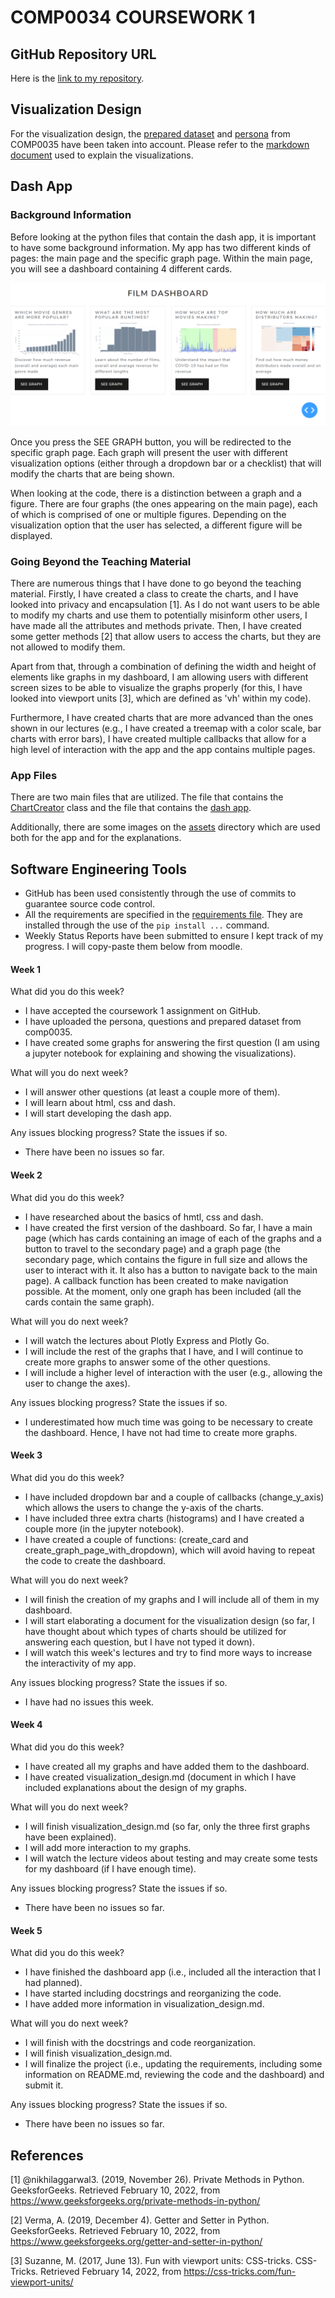 # COMP0034 COURSEWORK 1
## GitHub Repository URL
Here is the [link to my repository](https://github.com/ucl-comp0035/comp0034-cw1-i-PDA44719.git).

## Visualization Design
For the visualization design, the [prepared dataset](prepared_dataset.xlsx) and [persona](persona.png) from COMP0035
have been taken into account. Please refer to the [markdown document](visualization_design.md) used to explain the
visualizations.

## Dash App

### Background Information
Before looking at the python files that contain the dash app, it is important to have some background information.
My app has two different kinds of pages: the main page and the specific graph page. Within the main page, you will see
a dashboard containing 4 different cards.

![](assets/README_image1.png)

Once you press the SEE GRAPH button, you will be redirected to the specific graph page. Each graph will present the user
with different visualization options (either through a dropdown bar or a checklist) that will modify the charts that are
being shown.

When looking at the code, there is a distinction between a graph and a figure. There are four graphs (the ones
appearing on the main page), each of which is comprised of one or multiple figures. Depending on the visualization
option that the user has selected, a different figure will be displayed.

### Going Beyond the Teaching Material
There are numerous things that I have done to go beyond the teaching material. Firstly, I have created a class to create
the charts, and I have looked into privacy and encapsulation [1]. As I do not want users to be able to modify my charts
and use them to potentially misinform other users, I have made all the attributes and methods private. Then, I have
created some getter methods [2] that allow users to access the charts, but they are not allowed to modify them.

Apart from that, through a combination of defining the width and height of elements like graphs in my dashboard, I am
allowing users with different screen sizes to be able to visualize the graphs properly (for this, I have looked into
viewport units [3], which are defined as 'vh' within my code).

Furthermore, I have created charts that are more advanced than the ones shown in our lectures (e.g., I have created a
treemap with a color scale, bar charts with error bars), I have created multiple callbacks that allow for a high
level of interaction with the app and the app contains multiple pages.

### App Files
There are two main files that are utilized. The file that contains the [ChartCreator](chart_creator_module.py) class and
the file that contains the [dash app](dash_app.py).

Additionally, there are some images on the [assets](assets) directory which are used both for the app and for the
explanations.

## Software Engineering Tools
- GitHub has been used consistently through the use of commits to guarantee source code control.
- All the requirements are specified in the [requirements file](requirements.txt). They are installed through the use of
the ```pip install ...``` command.
- Weekly Status Reports have been submitted to ensure I kept track of my progress. I will copy-paste them below from
moodle.

#### Week 1
What did you do this week?

- I have accepted the coursework 1 assignment on GitHub.
- I have uploaded the persona, questions and prepared dataset from comp0035.
- I have created some graphs for answering the first question (I am using a jupyter notebook for explaining and showing
the visualizations).

What will you do next week?

- I will answer other questions (at least a couple more of them).
- I will learn about html, css and dash.
- I will start developing the dash app.

Any issues blocking progress? State the issues if so.
- There have been no issues so far.

#### Week 2
What did you do this week?

- I have researched about the basics of hmtl, css and dash.
- I have created the first version of the dashboard. So far, I have a main page (which has cards containing an image of
each of the graphs and a button to travel to the secondary page) and a graph page (the secondary page, which contains
the figure in full size and allows the user to interact with it. It also has a button to navigate back to the main
page). A callback function has been created to make navigation possible. At the moment, only one graph has been included
(all the cards contain the same graph).

What will you do next week?

- I will watch the lectures about Plotly Express and Plotly Go.
- I will include the rest of the graphs that I have, and I will continue to create more graphs to answer some of the
other questions.
- I will include a higher level of interaction with the user (e.g., allowing the user to change the axes).

Any issues blocking progress? State the issues if so.

- I underestimated how much time was going to be necessary to create the dashboard. Hence, I have not had time to create
more graphs.

#### Week 3
What did you do this week?

- I have included dropdown bar and a couple of callbacks (change_y_axis) which allows the users to change the y-axis of
the charts.
- I have included three extra charts (histograms) and I have created a couple more (in the jupyter notebook).
- I have created a couple of functions: (create_card and create_graph_page_with_dropdown), which will avoid having to
repeat the code to create the dashboard.

What will you do next week?

- I will finish the creation of my graphs and I will include all of them in my dashboard.
- I will start elaborating a document for the visualization design (so far, I have thought about which types of charts
should be utilized for answering each question, but I have not typed it down).
- I will watch this week's lectures and try to find more ways to increase the interactivity of my app.

Any issues blocking progress? State the issues if so.

- I have had no issues this week.

#### Week 4
What did you do this week?

- I have created all my graphs and have added them to the dashboard.
- I have created visualization_design.md (document in which I have included explanations about the design of my graphs.

What will you do next week?

- I will finish visualization_design.md (so far, only the three first graphs have been explained).
- I will add more interaction to my graphs.
- I will watch the lecture videos about testing and may create some tests for my dashboard (if I have enough time).

Any issues blocking progress? State the issues if so.

- There have been no issues so far.

#### Week 5
What did you do this week?

- I have finished the dashboard app (i.e., included all the interaction that I had planned).
- I have started including docstrings and reorganizing the code.
- I have added more information in visualization_design.md.

What will you do next week?

- I will finish with the docstrings and code reorganization.
- I will finish visualization_design.md.
- I will finalize the project (i.e., updating the requirements, including some information on README.md, reviewing the
code and the dashboard) and submit it.

Any issues blocking progress? State the issues if so.

- There have been no issues so far.

## References
[1] @nikhilaggarwal3. (2019, November 26). Private Methods in Python. GeeksforGeeks. Retrieved February 10, 2022, from
https://www.geeksforgeeks.org/private-methods-in-python/ 

[2] Verma, A. (2019, December 4). Getter and Setter in Python. GeeksforGeeks. Retrieved February 10, 2022, from
https://www.geeksforgeeks.org/getter-and-setter-in-python/ 

[3] Suzanne, M. (2017, June 13). Fun with viewport units: CSS-tricks. CSS-Tricks. Retrieved February 14, 2022, from
https://css-tricks.com/fun-viewport-units/ 

